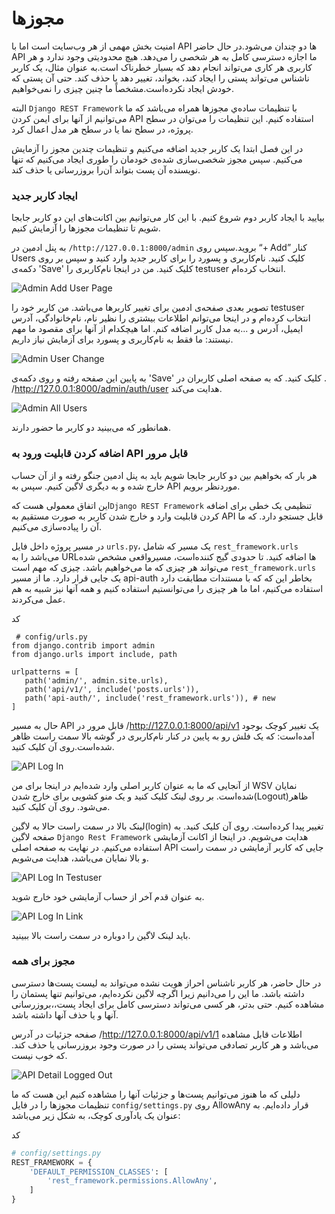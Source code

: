 <div dir="ltr">
  
# مجوزها    
  
امنیت بخش مهمی از هر وب‌سایت است اما با API ها دو چندان می‌شود.در حال حاضر API ما اجازه دسترسی کامل به هر شخصی را می‌دهد. هیچ محدودیتی وجود ندارد و هر کاربری هر کاری می‌تواند انجام دهد که بسیار خطرناک است.به عنوان مثال، یک کاربر ناشناس می‌تواند پستی را ایجاد کند، بخواند، تغییر دهد یا حذف کند. حتی آن پستی که خودش ایجاد نکرده‌است.مشخصاً ما چنین چیزی را نمی‌خواهیم.


البته `Django REST Framework` با تنظیمات ساده‌ي مجوزها همراه می‌باشد که ما می‌توانیم از آنها برای ایمن کردن API استفاده کنیم.
این تنظیمات را می‌توان در سطح پروژه، در سطح نما یا در سطح هر مدل اعمال کرد.
  
در این فصل ابتدا یک کاربر جدید اضافه می‌کنیم و تنظیمات چندین مجوز را آزمایش می‌کنیم. سپس مجوز شخصی‌سازی شده‌ی خودمان را طوری ایجاد می‌کنیم که تنها نویسنده آن پست بتواند آن‌را بروزرسانی یا حذف کند.
  
 ### ایجاد کاربر جدید
 بیایید با ایجاد کاربر دوم شروع کنیم. با این کار می‌توانیم بین اکانت‌های این دو کاربر جابجا شویم تا تنظیمات مجوزها را آزمایش کنیم.
 
به پنل ادمین در `/http://127.0.0.1:8000/admin` بروید.سپس روی “+ Add” کنار Users کلیک کنید. نام‌کاربری و پسورد را برای کاربر جدید وارد کنید و سپس بر روی دکمه‌ی 'Save' کلیک کنید. من در اینجا نام‌کاربری را testuser انتخاب کرده‌ام.
  
![Admin Add User Page](images/1.jpg)

تصویر بعدی صفحه‌ی ادمین برای تغییر کاربرها می‌باشد. من کاربر خود را testuser  انتخاب کرده‌ام و در اینجا می‌توانم اطلاعات بیشتری را نظیر نام، نام‌خانوادگی، آدرس ایمیل، آدرس و ...به مدل کاربر اضافه کنم. اما هیچکدام از آنها برای مقصود ما مهم نیستند: ما فقط به نام‌کاربری و پسورد برای آزمایش نیاز داریم. 
  
![Admin User Change](images/2.jpg)

به پایین این صفحه رفته و روی دکمه‌ی 'Save' کلیک کنید. که به صفحه اصلی کاربران در .
/http://127.0.0.1:8000/admin/auth/user
هدایت می‌کند.
  
 ![Admin All Users](images/3.jpg)
  
 همانطور که می‌بینید دو کاربر ما حضور دارند.
  
 ### اضافه کردن قابلیت ورود به API قابل مرور
 
 هر بار که بخواهیم بین دو کاربر جابجا شویم باید به پنل ادمین جنگو رفته و از آن حساب خارج شده و به دیگری لاگین کنیم. سپس به API موردنظر برویم.
 
این اتفاق معمولی هست که`Django REST Framework`  تنظیمی یک خطی برای اضافه  کردن قابلیت وارد و خارج شدن کاربر به صورت مستقیم به API قابل جستجو دارد. که ما آن‌ را پیاده‌سازی می‌کنیم.
 
در مسیر پروژه داخل فایل `urls.py`، یک مسیر که شامل `rest_framework.urls` می‌باشد را به URLها اضافه کنید. تا حدودی گیج کننده‌است، مسیرواقعی مشخص شده می‌تواند هر چیزی که ما می‌خواهیم باشد. چیزی که مهم است `rest_framework.urls` یک جایی قرار دارد. ما از مسیر   api-auth بخاطر این که که با مستندات مطابقت دارد استفاده می‌کنیم، اما ما هر چیزی را می‌توانستیم استفاده کنیم و همه آنها نیز شبیه به هم عمل می‌کردند.  
   
 
کد
  
 ```
  # config/urls.py
from django.contrib import admin
from django.urls import include, path

urlpatterns = [
    path('admin/', admin.site.urls),
    path('api/v1/', include('posts.urls')),
    path('api-auth/', include('rest_framework.urls')), # new
]
```
حال به مسیر API قابل مرور در /http://127.0.0.1:8000/api/v1   یک تغییر کوچک بوجود آمده‌است: که یک فلش رو به پایین در کنار نام‌کاربری در گوشه بالا سمت راست ظاهر شده‌است.روی آن کلیک کنید. 
  
![API Log In](images/4.jpg)
  
 از آنجایی که ما به عنوان کاربر اصلی وارد شده‌ایم در اینجا برای من WSV نمایان شده‌است. بر روی لینک کلیک کنید و یک منو کشویی برای خارج شدن(Logout)ظاهر می‌شود. روی آن کلیک کنید.   

لینک بالا در سمت راست حالا به لاگین(login) تغییر پیدا کرده‌است. روی آن کلیک کنید. به صفحه لاگین `Django Rest Framework` هدایت می‌شویم. در اینجا از اکانت آزمایشی استفاده می‌کنیم. در نهایت به صفحه اصلی API جایی که کاربر آزمایشی در سمت راست و بالا نمایان می‌باشد، هدایت می‌شویم.
  
![API Log In Testuser](images/5.jpg)
  
به عنوان قدم آخر از حساب آزمایشی خود خارج شوید.

  
![API Log In Link](images/6.jpg)

باید لینک لاگین را دوباره در سمت راست بالا  ببینید.  
 
### مجوز برای همه
  
در حال حاضر، هر کاربر ناشناس احراز هویت نشده می‌تواند به لیست پست‌ها دسترسی داشته باشد. ما این را می‌دانیم زیرا اگرچه لاگین نکرده‌ایم، می‌توانیم تنها پستمان را مشاهده کنیم. حتی بدتر، هر کسی می‌تواند دسترسی کامل برای ایجاد پست،،بروزرسانی آنها و یا حذف آنها داشته باشد.
  
 صفحه جزئیات در آدرس /http://127.0.0.1:8000/api/v1/1 اطلاعات قابل مشاهده می‌باشد و هر کاربر تصادفی می‌تواند پستی را در صورت وجود بروزرسانی یا حذف کند. که خوب نیست.
  
![API Detail Logged Out](images/7.jpg)
  
دلیلی که ما هنوز می‌توانیم پست‌ها و جزئیات آنها را مشاهده کنیم این هست که ما تنظیمات مجوزها را در فایل `config/settings.py` روی AllowAny قرار داده‌ایم.
به عنوان یک یادآوری کوچک، به شکل زیر می‌باشد:  
<div dir="ltr">
  
کد

```python
# config/settings.py
REST_FRAMEWORK = {
    'DEFAULT_PERMISSION_CLASSES': [
        'rest_framework.permissions.AllowAny',
    ]
}
```
  
</div>
  
</div> 
